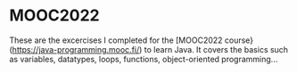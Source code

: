 # MOOC2022

These are the excercises I completed for the [MOOC2022 course}(https://java-programming.mooc.fi/) to learn Java. It covers the basics such as variables, datatypes, loops, functions, object-oriented programming... 
